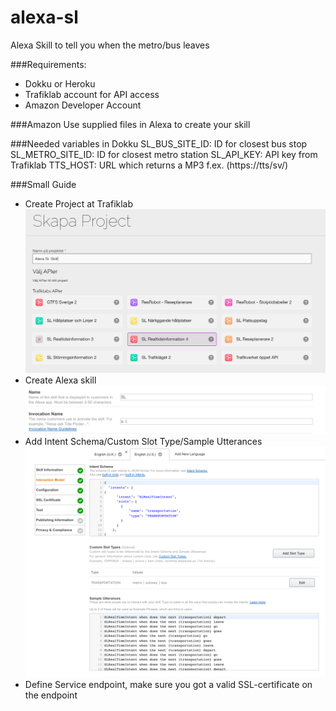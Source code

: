 # alexa-sl
Alexa Skill to tell you when the metro/bus leaves

###Requirements:
- Dokku or Heroku
- Trafiklab account for API access
- Amazon Developer Account

###Amazon
Use supplied files in Alexa to create your skill

###Needed variables in Dokku
    SL_BUS_SITE_ID:         ID for closest bus stop
    SL_METRO_SITE_ID:       ID for closest metro station
    SL_API_KEY:             API key from Trafiklab
    TTS_HOST:               URL which returns a MP3 f.ex. (https://tts/sv/)

###Small Guide
- Create Project at Trafiklab
![Create Skill](docs/create_project.png)
- Create Alexa skill
![Create Project](docs/alexa_skill_create.png)
- Add Intent Schema/Custom Slot Type/Sample Utterances
![Intent Schema](docs/alexa_skill_intent.png)
- Define Service endpoint, make sure you got a valid SSL-certificate on the endpoint
